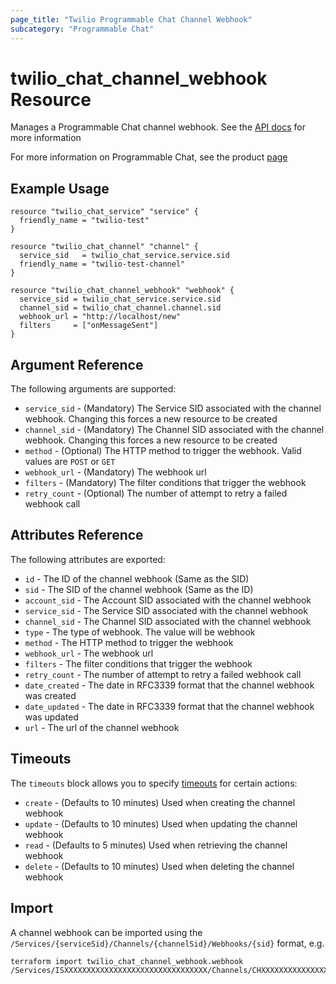 ```yaml
---
page_title: "Twilio Programmable Chat Channel Webhook"
subcategory: "Programmable Chat"
---
```


# twilio_chat_channel_webhook Resource

Manages a Programmable Chat channel webhook. See the [API docs](https://www.twilio.com/docs/chat/rest/channel-webhook-resource) for more information

For more information on Programmable Chat, see the product [page](https://www.twilio.com/chat)

## Example Usage

```hcl
resource "twilio_chat_service" "service" {
  friendly_name = "twilio-test"
}

resource "twilio_chat_channel" "channel" {
  service_sid   = twilio_chat_service.service.sid
  friendly_name = "twilio-test-channel"
}

resource "twilio_chat_channel_webhook" "webhook" {
  service_sid = twilio_chat_service.service.sid
  channel_sid = twilio_chat_channel.channel.sid
  webhook_url = "http://localhost/new"
  filters     = ["onMessageSent"]
}
```

## Argument Reference

The following arguments are supported:

- `service_sid` - (Mandatory) The Service SID associated with the channel webhook. Changing this forces a new resource to be created
- `channel_sid` - (Mandatory) The Channel SID associated with the channel webhook. Changing this forces a new resource to be created
- `method` - (Optional) The HTTP method to trigger the webhook. Valid values are `POST` or `GET`
- `webhook_url` - (Mandatory) The webhook url
- `filters` - (Mandatory) The filter conditions that trigger the webhook
- `retry_count` - (Optional) The number of attempt to retry a failed webhook call

## Attributes Reference

The following attributes are exported:

- `id` - The ID of the channel webhook (Same as the SID)
- `sid` - The SID of the channel webhook (Same as the ID)
- `account_sid` - The Account SID associated with the channel webhook
- `service_sid` - The Service SID associated with the channel webhook
- `channel_sid` - The Channel SID associated with the channel webhook
- `type` - The type of webhook. The value will be webhook
- `method` - The HTTP method to trigger the webhook
- `webhook_url` - The webhook url
- `filters` - The filter conditions that trigger the webhook
- `retry_count` - The number of attempt to retry a failed webhook call
- `date_created` - The date in RFC3339 format that the channel webhook was created
- `date_updated` - The date in RFC3339 format that the channel webhook was updated
- `url` - The url of the channel webhook

## Timeouts

The `timeouts` block allows you to specify [timeouts](https://www.terraform.io/docs/configuration/resources.html#timeouts) for certain actions:

- `create` - (Defaults to 10 minutes) Used when creating the channel webhook
- `update` - (Defaults to 10 minutes) Used when updating the channel webhook
- `read` - (Defaults to 5 minutes) Used when retrieving the channel webhook
- `delete` - (Defaults to 10 minutes) Used when deleting the channel webhook

## Import

A channel webhook can be imported using the `/Services/{serviceSid}/Channels/{channelSid}/Webhooks/{sid}` format, e.g.

```shell
terraform import twilio_chat_channel_webhook.webhook /Services/ISXXXXXXXXXXXXXXXXXXXXXXXXXXXXXXXX/Channels/CHXXXXXXXXXXXXXXXXXXXXXXXXXXXXXXXX/Webhooks/WHXXXXXXXXXXXXXXXXXXXXXXXXXXXXXXXX
```
